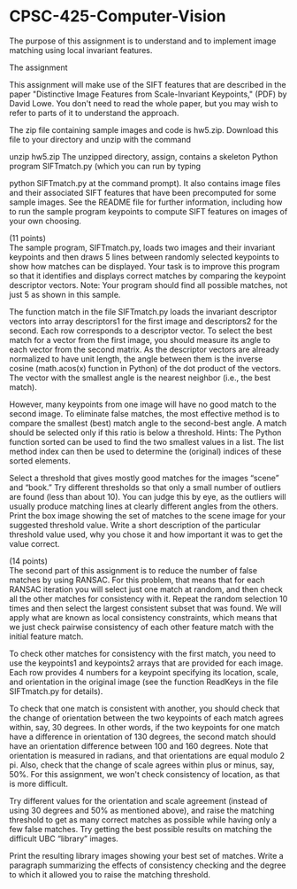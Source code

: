 # CPSC-425-Computer-Vision
The purpose of this assignment is to understand and to implement image matching using local invariant features.

The assignment

This assignment will make use of the SIFT features that are described in the paper "Distinctive Image Features from Scale-Invariant Keypoints," (PDF) by David Lowe. You don't need to read the whole paper, but you may wish to refer to parts of it to understand the approach.

The zip file containing sample images and code is hw5.zip. Download this file to your directory and unzip with the command

unzip hw5.zip
The unzipped directory, assign, contains a skeleton Python program SIFTmatch.py (which you can run by typing

python SIFTmatch.py
at the command prompt). It also contains image files and their associated SIFT features that have been precomputed for some sample images. See the README file for further information, including how to run the sample program keypoints to compute SIFT features on images of your own choosing.

(11 points)  
The sample program, SIFTmatch.py, loads two images and their invariant keypoints and then draws 5 lines between randomly selected keypoints to show how matches can be displayed. Your task is to improve this program so that it identifies and displays correct matches by comparing the keypoint descriptor vectors. Note: Your program should find all possible matches, not just 5 as shown in this sample.

The function match in the file SIFTmatch.py loads the invariant descriptor vectors into array descriptors1 for the first image and descriptors2 for the second. Each row corresponds to a descriptor vector. To select the best match for a vector from the first image, you should measure its angle to each vector from the second matrix. As the descriptor vectors are already normalized to have unit length, the angle between them is the inverse cosine (math.acos(x) function in Python) of the dot product of the vectors. The vector with the smallest angle is the nearest neighbor (i.e., the best match).

However, many keypoints from one image will have no good match to the second image. To eliminate false matches, the most effective method is to compare the smallest (best) match angle to the second-best angle. A match should be selected only if this ratio is below a threshold. Hints: The Python function sorted can be used to find the two smallest values in a list. The list method index can then be used to determine the (original) indices of these sorted elements.

Select a threshold that gives mostly good matches for the images “scene” and “book.” Try different thresholds so that only a small number of outliers are found (less than about 10). You can judge this by eye, as the outliers will usually produce matching lines at clearly different angles from the others. Print the box image showing the set of matches to the scene image for your suggested threshold value. Write a short description of the particular threshold value used, why you chose it and how important it was to get the value correct.

(14 points)  
The second part of this assignment is to reduce the number of false matches by using RANSAC. For this problem, that means that for each RANSAC iteration you will select just one match at random, and then check all the other matches for consistency with it. Repeat the random selection 10 times and then select the largest consistent subset that was found. We will apply what are known as local consistency constraints, which means that we just check pairwise consistency of each other feature match with the initial feature match.

To check other matches for consistency with the first match, you need to use the keypoints1 and keypoints2 arrays that are provided for each image. Each row provides 4 numbers for a keypoint specifying its location, scale, and orientation in the original image (see the function ReadKeys in the file SIFTmatch.py for details).

To check that one match is consistent with another, you should check that the change of orientation between the two keypoints of each match agrees within, say, 30 degrees. In other words, if the two keypoints for one match have a difference in orientation of 130 degrees, the second match should have an orientation difference between 100 and 160 degrees. Note that orientation is measured in radians, and that orientations are equal modulo 2 pi. Also, check that the change of scale agrees within plus or minus, say, 50%. For this assignment, we won't check consistency of location, as that is more difficult.

Try different values for the orientation and scale agreement (instead of using 30 degrees and 50% as mentioned above), and raise the matching threshold to get as many correct matches as possible while having only a few false matches. Try getting the best possible results on matching the difficult UBC “library” images.

Print the resulting library images showing your best set of matches. Write a paragraph summarizing the effects of consistency checking and the degree to which it allowed you to raise the matching threshold.
